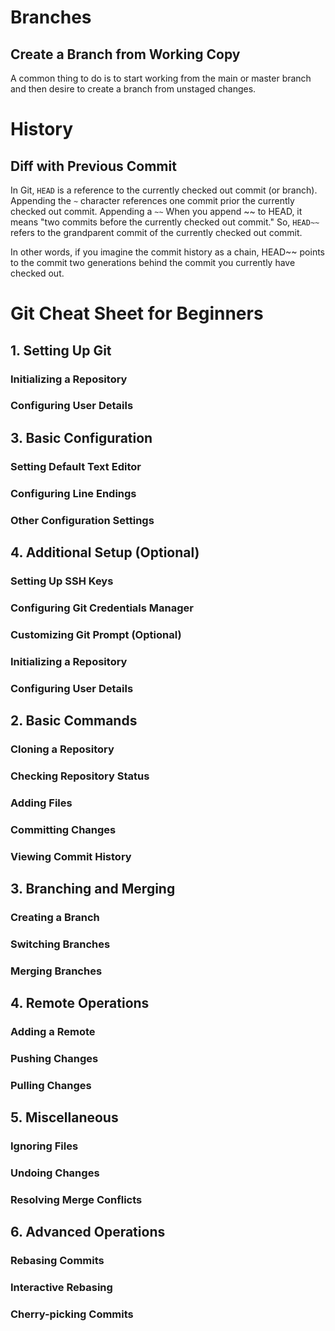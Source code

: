 # Branches
## Create a Branch from Working Copy
A common thing to do is to start working from the main or master branch and then
desire to create a branch from unstaged changes.


# History
## Diff with Previous Commit
In Git, `HEAD` is a reference to the currently checked out commit (or branch).
Appending the `~` character references one commit prior the currently checked
out commit.  Appending a `~~` 
When you append ~~ to HEAD, it means "two commits before the currently checked
out commit." So, `HEAD~~` refers to the grandparent commit of the currently
checked out commit.

In other words, if you imagine the commit history as a chain, HEAD~~ points to
the commit two generations behind the commit you currently have checked out.






# Git Cheat Sheet for Beginners

## 1. Setting Up Git

### Initializing a Repository

### Configuring User Details

## 3. Basic Configuration

### Setting Default Text Editor

### Configuring Line Endings

### Other Configuration Settings

## 4. Additional Setup (Optional)

### Setting Up SSH Keys

### Configuring Git Credentials Manager

### Customizing Git Prompt (Optional)










### Initializing a Repository

### Configuring User Details

## 2. Basic Commands

### Cloning a Repository

### Checking Repository Status

### Adding Files

### Committing Changes

### Viewing Commit History

## 3. Branching and Merging

### Creating a Branch

### Switching Branches

### Merging Branches

## 4. Remote Operations

### Adding a Remote

### Pushing Changes

### Pulling Changes

## 5. Miscellaneous

### Ignoring Files

### Undoing Changes

### Resolving Merge Conflicts

## 6. Advanced Operations

### Rebasing Commits

### Interactive Rebasing

### Cherry-picking Commits

